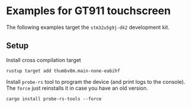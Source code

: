 # Examples for GT911 touchscreen

The following examples target the `stm32u5g9j-dk2` development kit.

## Setup

Install cross compilation target
```
rustup target add thumbv8m.main-none-eabihf
```

Install `probe-rs` tool to program the device (and print logs to the console). The `force` just reinstalls it in case you have an old version. 
```
cargo install probe-rs-tools --force
```
